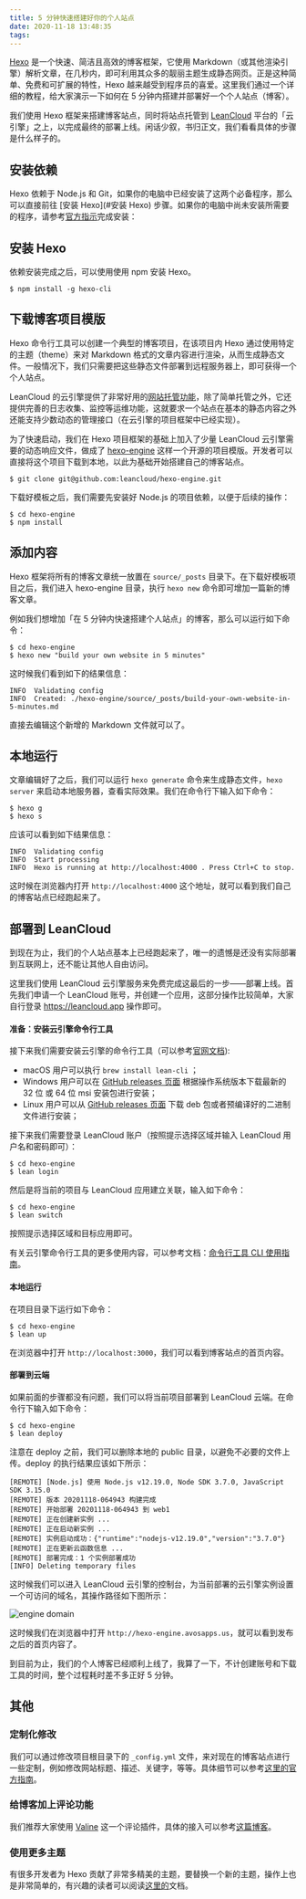 ```yaml
---
title: 5 分钟快速搭建好你的个人站点
date: 2020-11-18 13:48:35
tags:
---
```


[Hexo](https://hexo.io/) 是一个快速、简洁且高效的博客框架，它使用 Markdown（或其他渲染引擎）解析文章，在几秒内，即可利用其众多的靓丽主题生成静态网页。正是这种简单、免费和可扩展的特性，Hexo 越来越受到程序员的喜爱。这里我们通过一个详细的教程，给大家演示一下如何在 5 分钟内搭建并部署好一个个人站点（博客）。

我们使用 Hexo 框架来搭建博客站点，同时将站点托管到 [LeanCloud](https://leancloud.app) 平台的「云引擎」之上，以完成最终的部署上线。闲话少叙，书归正文，我们看看具体的步骤是什么样子的。

## 安装依赖

Hexo 依赖于 Node.js 和 Git，如果你的电脑中已经安装了这两个必备程序，那么可以直接前往 [安装 Hexo](#安装 Hexo) 步骤。如果你的电脑中尚未安装所需要的程序，请参考[官方指示](https://hexo.io/zh-cn/docs/#安装前提)完成安装：

## 安装 Hexo

依赖安装完成之后，可以使用使用 npm 安装 Hexo。
```
$ npm install -g hexo-cli
```

## 下载博客项目模版

Hexo 命令行工具可以创建一个典型的博客项目，在该项目内 Hexo 通过使用特定的主题（theme）来对 Markdown 格式的文章内容进行渲染，从而生成静态文件。一般情况下，我们只需要把这些静态文件部署到远程服务器上，即可获得一个个人站点。

LeanCloud 的云引擎提供了非常好用的[网站托管功能](https://leancloud.cn/docs/leanengine_webhosting_guide-node.html)，除了简单托管之外，它还提供完善的日志收集、监控等运维功能，这就要求一个站点在基本的静态内容之外还能支持少数动态的管理接口（在云引擎的项目框架中已经实现）。

为了快速启动，我们在 Hexo 项目框架的基础上加入了少量 LeanCloud 云引擎需要的动态响应文件，做成了 [hexo-engine](https://github.com/leancloud/hexo-engine) 这样一个开源的项目模版。开发者可以直接将这个项目下载到本地，以此为基础开始搭建自己的博客站点。

```
$ git clone git@github.com:leancloud/hexo-engine.git
```

下载好模板之后，我们需要先安装好 Node.js 的项目依赖，以便于后续的操作：

```
$ cd hexo-engine
$ npm install
```

## 添加内容

Hexo 框架将所有的博客文章统一放置在 `source/_posts` 目录下。在下载好模板项目之后，我们进入 hexo-engine 目录，执行 `hexo new` 命令即可增加一篇新的博客文章。

例如我们想增加「在 5 分钟内快速搭建个人站点」的博客，那么可以运行如下命令：

```
$ cd hexo-engine
$ hexo new "build your own website in 5 minutes"
```

这时候我们看到如下的结果信息：

```
INFO  Validating config
INFO  Created: ./hexo-engine/source/_posts/build-your-own-website-in-5-minutes.md
```

直接去编辑这个新增的 Markdown 文件就可以了。

## 本地运行

文章编辑好了之后，我们可以运行 `hexo generate` 命令来生成静态文件，`hexo server` 来启动本地服务器，查看实际效果。我们在命令行下输入如下命令：

```
$ hexo g
$ hexo s
```

应该可以看到如下结果信息：

```
INFO  Validating config
INFO  Start processing
INFO  Hexo is running at http://localhost:4000 . Press Ctrl+C to stop.
```

这时候在浏览器内打开 `http://localhost:4000` 这个地址，就可以看到我们自己的博客站点已经跑起来了。

## 部署到 LeanCloud

到现在为止，我们的个人站点基本上已经跑起来了，唯一的遗憾是还没有实际部署到互联网上，还不能让其他人自由访问。

这里我们使用 LeanCloud 云引擎服务来免费完成这最后的一步——部署上线。首先我们申请一个 LeanCloud 账号，并创建一个应用，这部分操作比较简单，大家自行登录 https://leancloud.app 操作即可。

#### 准备：安装云引擎命令行工具

接下来我们需要安装云引擎的命令行工具（可以参考[官网文档](https://leancloud.cn/docs/leanengine_cli.html#hash1443149115)):

- macOS 用户可以执行 `brew install lean-cli` ；
- Windows 用户可以在 [GitHub releases 页面](https://releases.leanapp.cn/#/leancloud/lean-cli/releases) 根据操作系统版本下载最新的 32 位 或 64 位 msi 安装包进行安装；
- Linux 用户可以从 [GitHub releases 页面](https://releases.leanapp.cn/#/leancloud/lean-cli/releases) 下载 deb 包或者预编译好的二进制文件进行安装；

接下来我们需要登录 LeanCloud 账户（按照提示选择区域并输入 LeanCloud 用户名和密码即可）：

```
$ cd hexo-engine
$ lean login
```

然后是将当前的项目与 LeanCloud 应用建立关联，输入如下命令：

```
$ cd hexo-engine
$ lean switch
```

按照提示选择区域和目标应用即可。

有关云引擎命令行工具的更多使用内容，可以参考文档：[命令行工具 CLI 使用指南](https://leancloud.cn/docs/leanengine_cli.html#hash660873)。

#### 本地运行

在项目目录下运行如下命令：

```
$ cd hexo-engine
$ lean up
```

在浏览器中打开 `http://localhost:3000`，我们可以看到博客站点的首页内容。

#### 部署到云端

如果前面的步骤都没有问题，我们可以将当前项目部署到 LeanCloud 云端。在命令行下输入如下命令：
```
$ cd hexo-engine
$ lean deploy
```

注意在 deploy 之前，我们可以删除本地的 public 目录，以避免不必要的文件上传。deploy 的执行结果应该如下所示：

```
[REMOTE] [Node.js] 使用 Node.js v12.19.0, Node SDK 3.7.0, JavaScript SDK 3.15.0
[REMOTE] 版本 20201118-064943 构建完成
[REMOTE] 开始部署 20201118-064943 到 web1
[REMOTE] 正在创建新实例 ...
[REMOTE] 正在启动新实例 ...
[REMOTE] 实例启动成功：{"runtime":"nodejs-v12.19.0","version":"3.7.0"}
[REMOTE] 正在更新云函数信息 ...
[REMOTE] 部署完成：1 个实例部署成功
[INFO] Deleting temporary files
```

这时候我们可以进入 LeanCloud 云引擎的控制台，为当前部署的云引擎实例设置一个可访问的域名，其操作路径如下图所示：

![engine domain](/css/images/engine_customized_domain.jpg)

这时候我们在浏览器中打开 `http://hexo-engine.avosapps.us`，就可以看到发布之后的首页内容了。

到目前为止，我们的个人博客已经顺利上线了，我算了一下，不计创建账号和下载工具的时间，整个过程耗时差不多正好 5 分钟。

## 其他

### 定制化修改

我们可以通过修改项目根目录下的 `_config.yml` 文件，来对现在的博客站点进行一些定制，例如修改网站标题、描述、关键字，等等。具体细节可以参考[这里的官方指南](https://hexo.io/zh-cn/docs/configuration)。

### 给博客加上评论功能

我们推荐大家使用 [Valine](https://valine.js.org) 这一个评论插件，具体的接入可以参考[这篇博客](https://qianfanguojin.github.io/2019/07/23/Hexo博客进阶：为Next主题添加Valine评论系统/)。

### 使用更多主题
有很多开发者为 Hexo 贡献了非常多精美的主题，要替换一个新的主题，操作上也是非常简单的，有兴趣的读者可以阅读[这里的](https://hexo.io/zh-cn/docs/themes)文档。
